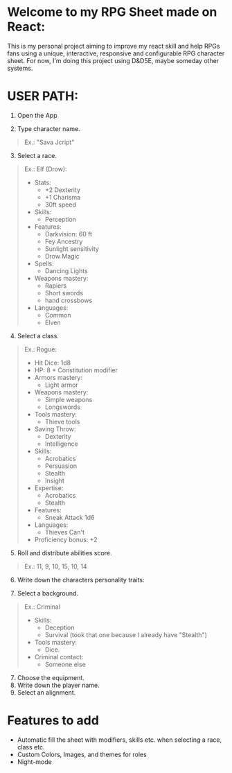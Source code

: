 
# Welcome to my RPG Sheet made on React:

This is my personal project aiming to improve my react skill and help RPGs fans using a unique, interactive, responsive and configurable RPG character sheet. For now, I'm doing this project using D&D5E, maybe someday other systems.

# USER PATH:

1. Open the App

2. Type character name. 
>Ex.: "Sava Jcript"

3. Select a race.

>Ex.: Elf (Drow):
>
> * Stats:
>   * +2 Dexterity
>   * +1 Charisma
>   * 30ft speed
> * Skills:
>   * Perception
> * Features:
>   * Darkvision: 60 ft
>   * Fey Ancestry
>   * Sunlight sensitivity
>   * Drow Magic
> * Spells:
>   * Dancing Lights
> * Weapons mastery:
>   * Rapiers
>   * Short swords
>   * hand crossbows
> * Languages:
>   * Common
>   * Elven

4. Select a class.

>Ex.: Rogue:
> * Hit Dice: 1d8
> * HP: 8 + Constitution modifier
> * Armors mastery:
>   * Light armor
> * Weapons mastery:
>   * Simple weapons
>   * Longswords
> * Tools mastery:
>   * Thieve tools
> * Saving Throw:
>   * Dexterity
>   * Intelligence
> * Skills:
>   * Acrobatics
>   * Persuasion
>   * Stealth
>   * Insight
> * Expertise:
>   * Acrobatics
>   * Stealth
> * Features:
>   * Sneak Attack 1d6
> * Languages:
>   * Thieves Can't
> * Proficiency bonus: +2

5. Roll and distribute abilities score.

>Ex.: 11, 9, 10, 15, 10, 14

6. Write down the characters personality traits:

7. Select a background.

>Ex.: Criminal
> * Skills:
>   * Deception
>   * Survival (took that one because I already have "Stealth")
> * Tools mastery:
>   * Dice.
> * Criminal contact:
>   * Someone else

7. Choose the equipment.
8. Write down the player name.
9. Select an alignment.

# Features to add

* Automatic fill the sheet with modifiers, skills etc. when selecting a race, class etc.
* Custom Colors, Images, and themes for roles
* Night-mode
